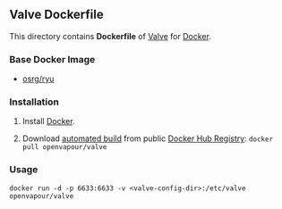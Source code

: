 ## Valve Dockerfile


This directory contains **Dockerfile** of [Valve](https://github.com/openvapour/valve/) for [Docker](https://www.docker.com/).


### Base Docker Image

* [osrg/ryu](https://registry.hub.docker.com/u/osrg/ryu/)


### Installation

1. Install [Docker](https://www.docker.com/).

2. Download [automated build](https://registry.hub.docker.com/u/openvapour/valve/) from public [Docker Hub Registry](https://registry.hub.docker.com/): `docker pull openvapour/valve`


### Usage

    docker run -d -p 6633:6633 -v <valve-config-dir>:/etc/valve openvapour/valve
